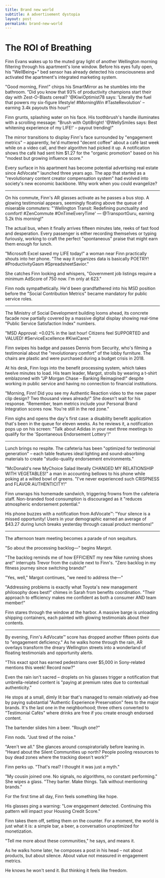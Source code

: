 ```yaml
---
title: Brand new world
subtitle: A advertisement dystopia
layout: post
permalink: brand-new-world
---
```


<!-- Unsolicited Praise, Paid in Kind: A Novel Marketing Concept Faces Significant Hurdles

A concept for a marketing and compensation service that would automatically detect positive online mentions of a product and compensate the creator based on the content's reach presents an intriguing, albeit highly complex, proposition. While the idea of rewarding genuine positive sentiment is appealing, its practical implementation faces substantial legal, ethical, and technical challenges that would need careful consideration and innovative solutions to overcome.

The core premise involves crawling the internet to find unsolicited positive reviews, blog posts, social media updates, and other content featuring a specific product (like Adidas in the user's example). Upon discovery, the service would assess the content's reach or views and, based on a predetermined budget, send a monetary compensation to the individual who posted it.

However, this model deviates significantly from existing marketing practices, such as influencer marketing or incentivized review programs, where there's a prior agreement or action taken by the content creator with the expectation of compensation or free product. This "finders keepers, we pay you" approach for unsolicited content introduces unique complications.

Legal and Ethical Minefield:

One of the most significant challenges lies in navigating the legal and ethical landscape surrounding online endorsements and testimonials. Regulatory bodies, such as the Federal Trade Commission (FTC) in the United States, require clear and conspicuous disclosure of any material connection between an endorser and an advertiser. A "material connection" includes monetary compensation or anything of value.

Under the proposed model, a person posting a genuine, unsolicited positive review would receive a payment after the fact, without any prior agreement or knowledge that their post could lead to compensation. This retrospective payment could arguably create a material connection that, according to current guidelines, would necessitate disclosure. However, requiring a user to retroactively disclose a payment they didn't solicit or expect poses a significant practical and legal challenge. Failure to comply with disclosure requirements can result in hefty fines and reputational damage for both the service and the brand.

Furthermore, the practice of paying for positive mentions, even if unsolicited, raises ethical questions about the authenticity of online sentiment. Critics might argue that such a service could incentivize individuals to post positive content solely in the hopes of being discovered and compensated, potentially leading to a less genuine and more commercially motivated online environment. Maintaining consumer trust in online reviews and recommendations is paramount, and a system that could be perceived as "buying" positive buzz could erode that trust.

Technical Complexities:

Beyond the legal and ethical considerations, the technical feasibility of such a service presents considerable hurdles:

    Identifying the Creator: Accurately identifying the original author of a piece of online content across diverse platforms (blogs, various social media sites, forums, etc.) can be technically challenging. Unlike structured influencer platforms, the internet is vast and often lacks standardized methods for author attribution that are easily accessible for programmatic identification.
    Tracking Reach and Views: Reliably and accurately tracking the views or reach of a specific piece of content across different and often disparate platforms is a significant technical feat. Each platform has its own metrics and APIs (if available), and aggregating this data consistently and accurately for an individual post, especially as it might be shared and reposted, is highly complex. "Views" can be defined and measured differently across platforms, making a standardized compensation metric difficult to establish.
    Connecting Content to Identity for Payment: Even if a creator could be identified and their content's reach estimated, programmatically connecting that online persona to a real-world identity for the purpose of sending a payment introduces privacy concerns and technical complexities related to payment gateways and user verification without a pre-existing user account on the service.
    Crawling and Analysis at Scale: Effectively crawling a significant portion of the internet to identify relevant positive mentions in real-time, analyzing their sentiment, and estimating their reach would require a robust and sophisticated technical infrastructure capable of handling massive amounts of data and constantly evolving platform structures.

Potential Alternatives and Considerations:

While the direct unsolicited payment model faces significant obstacles, variations or alternative approaches might be more viable. For instance:

    Running Contests or Campaigns: Brands could actively encourage users to share their positive experiences through clearly communicated contests or campaigns where participation implicitly acknowledges the possibility of a reward. This shifts the dynamic from unsolicited payment to incentivized participation with explicit disclosure.
    Leveraging Existing Influencer Platforms: Focusing on collaborating with individuals who are already creating content and have an established online presence and engaged audience, through existing influencer marketing platforms, provides a more structured and legally compliant approach to compensated endorsements.
    Focusing on User-Generated Content Rights: Instead of direct payment per mention, a service could focus on identifying compelling user-generated content and facilitating the process for brands to request usage rights, potentially offering a license fee to the creator. This acknowledges the value of the content without directly paying for the positive sentiment itself.

In conclusion, the concept of automatically compensating individuals for unsolicited positive online mentions, while innovative in its intent to reward genuine enthusiasm, is fraught with considerable legal, ethical, and technical challenges. The current regulatory environment emphasizes transparency and disclosure for compensated endorsements, which is difficult to reconcile with a retrospective, unsolicited payment model. The technical hurdles of identifying creators and accurately tracking content reach across the internet are also substantial. For such a service to be successful and compliant, it would likely need to fundamentally rethink its approach to address these complex issues. -->

# The ROI of Breathing

Finn Evans wakes up to the muted gray light of another Wellington morning filtering through his apartment's lone window. Before his eyes fully open, his "WellBeing+" bed sensor has already detected his consciousness and activated the apartment's integrated marketing system.

"Good morning, Finn!" chirps his SmartMirror as he stumbles into the bathroom. "Did you know that 93% of productivity champions start their day with Zest-O-Blasts cereal? '@KiwiOptimist78 says: 'Literally the fuel that powers my six-figure lifestyle! #MorningWin #TasteRevolution' – earning 3.4k payouts this hour!"

Finn grunts, splashing water on his face. His toothbrush's handle illuminates with a scrolling message: "Brush with OptiBright! '@WellySmiles says: Best whitening experience of my LIFE!' – payout trending!"

The mirror transitions to display Finn's face surrounded by "engagement metrics" – apparently, he'd muttered "decent coffee" about a café last week while on a video call, and their algorithm had picked it up. A notification shows the café had sent him $1.27 for the "organic promotion" based on his "modest but growing influence score."

Every surface in his apartment has become potential advertising real estate since AdVocate™ launched three years ago. The app that started as a "revolutionary content creator compensation system" had evolved into society's new economic backbone. Why work when you could evangelize?

---

On his commute, Finn's AR glasses activate as he passes a bus stop. A glowing testimonial appears, seemingly floating above the queue of miserable commuters: "'Wellington Transit: Redefining punctuality and comfort! #ZenCommute #OnTimeEveryTime' — @TransportGuru, earning 5.2k this morning!"

The actual bus, when it finally arrives fifteen minutes late, reeks of fast food and desperation. Every passenger is either recording themselves or typing furiously, working to craft the perfect "spontaneous" praise that might earn them enough for lunch.

"Microsoft Excel saved my LIFE today!" a woman near Finn practically shouts into her phone. "The way it organizes data is basically POETRY! #ProductivityGasm #SpreadsheetSavior."

She catches Finn looking and whispers, "Government job listings require a minimum AdScore of 750 now. I'm only at 623."

Finn nods sympathetically. He'd been grandfathered into his MSD position before the "Social Contribution Metrics" became mandatory for public service roles.

---

The Ministry of Social Development building looms ahead, its concrete facade now partially covered by a massive digital display showing real-time "Public Service Satisfaction Index" numbers.

"MSD Approval: +0.02% in the last hour! Citizens feel SUPPORTED and VALUED! #ServiceExcellence #KiwiCares"

Finn swipes his badge and passes Dennis from Security, who's filming a testimonial about the "revolutionary comfort" of the lobby furniture. The chairs are plastic and were purchased during a budget crisis in 2018.

At his desk, Finn logs into the benefit processing system, which takes twelve minutes to load. His team leader, Margot, strolls by wearing a t-shirt emblazoned with "JP Morgan Chase – Banking Reimagined!" despite working in public service and having no connection to financial institutions.

"Morning, Finn! Did you see my Authentic Reaction video to the new paper clip design? Two thousand views already!" She doesn't wait for his response. "Remember, team metrics include your Personal Brand Integration scores now. You're still in the red zone."

Finn sighs and opens the day's first case: a disability benefit application that's been in the queue for eleven weeks. As he reviews it, a notification pops up on his screen: "Talk about Adidas in your next three meetings to qualify for the 'Spontaneous Endorsement Lottery'!"

---

Lunch brings no respite. The cafeteria has been "optimized for testimonial generation" – each table features ideal lighting and sound-absorbing materials to create "studio-quality endorsement environments."

"McDonald's new MyChoice Salad literally CHANGED MY RELATIONSHIP WITH VEGETABLES!" a man in accounting bellows to his phone while poking at a wilted bowl of greens. "I've never experienced such CRISPNESS and FLAVOR AUTHENTICITY!"

Finn unwraps his homemade sandwich, triggering frowns from the cafeteria staff. Non-branded food consumption is discouraged as it "reduces atmospheric endorsement potential."

His phone buzzes with a notification from AdVocate™: "Your silence is a missed opportunity! Users in your demographic earned an average of $43.27 during lunch breaks yesterday through casual product mentions!"

---

The afternoon team meeting becomes a parade of non sequiturs.

"So about the processing backlog—" begins Margot.

"The backlog reminds me of how EFFICIENT my new Nike running shoes are!" interrupts Trevor from the cubicle next to Finn's. "Zero backlog in my fitness journey since switching brands!"

"Yes, well," Margot continues, "we need to address the—"

"Addressing problems is exactly what Toyota's new management philosophy does best!" chimes in Sarah from benefits coordination. "Their approach to efficiency makes me confident as both a consumer AND team member!"

Finn stares through the window at the harbor. A massive barge is unloading shipping containers, each painted with glowing testimonials about their contents.

---

By evening, Finn's AdVocate™ score has dropped another fifteen points due to "engagement deficiency." As he walks home through the rain, AR overlays transform the dreary Wellington streets into a wonderland of floating testimonials and opportunity alerts.

"This exact spot has earned pedestrians over $5,000 in Sony-related mentions this week! Record now?"

Even the rain isn't sacred – droplets on his glasses trigger a notification that umbrella-related content is "paying at premium rates due to contextual authenticity."

He stops at a small, dimly lit bar that's managed to remain relatively ad-free by paying substantial "Authentic Experience Preservation" fees to the major brands. It's the last one in the neighborhood; three others converted to "Testimonial Cafés" where drinks are free if you create enough endorsed content.

The bartender slides him a beer. "Rough one?"

Finn nods. "Just tired of the noise."

"Aren't we all." She glances around conspiratorially before leaning in. "Heard about the Silent Communities up north? People pooling resources to buy dead zones where the tracking doesn't work?"

Finn perks up. "That's real? I thought it was just a myth."

"My cousin joined one. No signals, no algorithms, no constant performing." She wipes a glass. "They barter. Make things. Talk without mentioning brands."

For the first time all day, Finn feels something like hope.

His glasses ping a warning: "Low engagement detected. Continuing this pattern will impact your Housing Credit Score."

Finn takes them off, setting them on the counter. For a moment, the world is just what it is: a simple bar, a beer, a conversation unoptimized for monetization.

"Tell me more about these communities," he says, and means it.

As he walks home later, he composes a post in his head – not about products, but about silence. About value not measured in engagement metrics.

He knows he won't send it. But thinking it feels like freedom.

